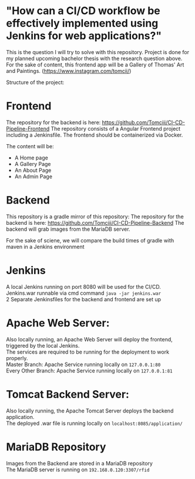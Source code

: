 # "How can a CI/CD workflow be effectively implemented using Jenkins for web applications?"
This is the question I will try to solve with this repository. Project is done for my planned upcoming bachelor thesis with the research question above.  <br>
For the sake of content, this frontend app will be a Gallery of Thomas' Art and Paintings. (https://www.instagram.com/tomcii/)

Structure of the project:

# Frontend
The repository for the backend is here: https://github.com/Tomciii/CI-CD-Pipeline-Frontend
The repository consists of a Angular Frontend project including a Jenkinsfile. The frontend should be containerized via Docker.

The content will be:
- A Home page
- A Gallery Page
- An About Page
- An Admin Page

# Backend
This repository is a gradle mirror of this repository: The repository for the backend is here: https://github.com/Tomciii/CI-CD-Pipeline-Backend
The backend will grab images from the MariaDB server.

For the sake of sciene, we will compare the build times of gradle with maven in a Jenkins environment

# Jenkins
A local Jenkins running on port 8080 will be used for the CI/CD.  <br>
Jenkins.war runnable via cmd command ```java -jar jenkins.war``` <br>
2 Separate Jenkinsfiles for the backend and frontend are set up

# Apache Web Server:
Also locally running, an Apache Web Server will deploy the frontend, triggered by the local Jenkins.  <br>
The services are required to be running for the deployment to work properly. <br>
Master Branch: Apache Service running locally on ```127.0.0.1:80``` <br>
Every Other Branch: Apache Service running locally on ```127.0.0.1:81``` <br>

# Tomcat Backend Server:
Also locally running, the Apache Tomcat Server deploys the backend application. <br>
The deployed .war file is running locally on ```localhost:8085/application/```

# MariaDB Repository
Images from the Backend are stored in a MariaDB repository <br>
The MariaDB server is running on ```192.168.0.120:3307/rfid```
